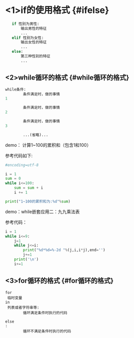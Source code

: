 # &lt;1&gt;if的使用格式 {#ifelse}

```py
   if 性别为男性:
       输出男性的特征
       ...
   elif 性别为女性:
       输出女性的特征
       ...
   else:
       第三种性别的特征
       ...
```

## &lt;2&gt;while循环的格式 {#while循环的格式}

```py
while条件:
        条件满足时，做的事情
1

        条件满足时，做的事情
2

        条件满足时，做的事情
3

        ...(省略)...
```

demo： 计算1~100的累积和（包含1和100）

参考代码如下:

```py
#encoding=utf-8

i = 1
sum = 0
while i<=100:
    sum = sum + i
    i += 1

print("1~100的累积和为:%d"%sum)
```

demo：while嵌套应用二：九九乘法表

参考代码：

```py
i = 1
while i<=9:
    j=1
    while j<=i:
        print("%d*%d=%-2d "%(j,i,i*j),end='')
        j+=1
    print('\n')
    i+=1
```

## &lt;3&gt;for循环的格式 {#for循环的格式}

```
for
 临时变量 
in
 列表或者字符串等:
        循环满足条件时执行的代码
    
else
:
        循环不满足条件时执行的代码
```



